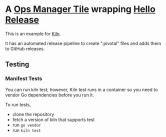 # A [Ops Manager Tile](https://docs.pivotal.io/tiledev/2-10/index.html) wrapping [Hello Release](https://github.com/crhntr/hello-release)

This is an example for [Kiln](https://github.com/pivotal-cf/kiln).

It has an automated release pipeline to create ".pivotal" files and adds them to GitHub releases.


## Testing

### Manifest Tests

You can run kiln test; however, Kiln test runs in a container so you need to vendor Go dependencies before you run it.

To run tests,
- clone the repository
- fetch a version of kiln that supports test
- run `go vendor`
- run `kiln test`
